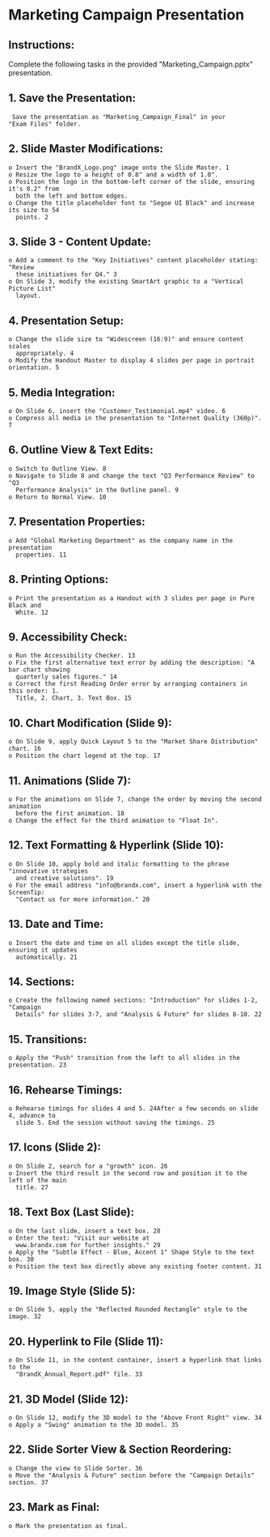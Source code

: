 # Marketing Campaign Presentation
## Instructions:
Complete the following tasks in the provided "Marketing_Campaign.pptx"
presentation.
## 1. Save the Presentation: 
     Save the presentation as "Marketing_Campaign_Final" in your
    "Exam Files" folder.
## 2. Slide Master Modifications:
    o Insert the "BrandX_Logo.png" image onto the Slide Master. 1
    o Resize the logo to a height of 0.8" and a width of 1.0".
    o Position the logo in the bottom-left corner of the slide, ensuring it's 0.2" from
      both the left and bottom edges.
    o Change the title placeholder font to "Segoe UI Black" and increase its size to 54
      points. 2
## 3. Slide 3 - Content Update:
    o Add a comment to the "Key Initiatives" content placeholder stating: "Review
      these initiatives for Q4." 3
    o On Slide 3, modify the existing SmartArt graphic to a "Vertical Picture List"
      layout.
## 4. Presentation Setup:
    o Change the slide size to "Widescreen (16:9)" and ensure content scales
      appropriately. 4
    o Modify the Handout Master to display 4 slides per page in portrait orientation. 5
## 5. Media Integration:
    o On Slide 6, insert the "Customer_Testimonial.mp4" video. 6
    o Compress all media in the presentation to "Internet Quality (360p)". 7
## 6. Outline View & Text Edits:
    o Switch to Outline View. 8
    o Navigate to Slide 8 and change the text "Q3 Performance Review" to "Q3
      Performance Analysis" in the Outline panel. 9
    o Return to Normal View. 10
## 7. Presentation Properties:
    o Add "Global Marketing Department" as the company name in the presentation
      properties. 11
## 8. Printing Options:
    o Print the presentation as a Handout with 3 slides per page in Pure Black and
      White. 12
## 9. Accessibility Check:
    o Run the Accessibility Checker. 13
    o Fix the first alternative text error by adding the description: "A bar chart showing
      quarterly sales figures." 14
    o Correct the first Reading Order error by arranging containers in this order: 1.
      Title, 2. Chart, 3. Text Box. 15
## 10. Chart Modification (Slide 9):
    o On Slide 9, apply Quick Layout 5 to the "Market Share Distribution" chart. 16
    o Position the chart legend at the top. 17
## 11. Animations (Slide 7):
    o For the animations on Slide 7, change the order by moving the second animation
      before the first animation. 18
    o Change the effect for the third animation to "Float In".
## 12. Text Formatting & Hyperlink (Slide 10):
    o On Slide 10, apply bold and italic formatting to the phrase "innovative strategies
      and creative solutions". 19
    o For the email address "info@brandx.com", insert a hyperlink with the ScreenTip:
      "Contact us for more information." 20
## 13. Date and Time:
    o Insert the date and time on all slides except the title slide, ensuring it updates
      automatically. 21
## 14. Sections:
    o Create the following named sections: "Introduction" for slides 1-2, "Campaign
      Details" for slides 3-7, and "Analysis & Future" for slides 8-10. 22
## 15. Transitions:
    o Apply the "Push" transition from the left to all slides in the presentation. 23
## 16. Rehearse Timings:
    o Rehearse timings for slides 4 and 5. 24After a few seconds on slide 4, advance to
      slide 5. End the session without saving the timings. 25
## 17. Icons (Slide 2):
    o On Slide 2, search for a "growth" icon. 26
    o Insert the third result in the second row and position it to the left of the main
      title. 27
## 18. Text Box (Last Slide):
    o On the last slide, insert a text box. 28
    o Enter the text: "Visit our website at
      www.brandx.com for further insights." 29
    o Apply the "Subtle Effect - Blue, Accent 1" Shape Style to the text box. 30
    o Position the text box directly above any existing footer content. 31
## 19. Image Style (Slide 5):
    o On Slide 5, apply the "Reflected Rounded Rectangle" style to the image. 32
## 20. Hyperlink to File (Slide 11):
    o On Slide 11, in the content container, insert a hyperlink that links to the
      "BrandX_Annual_Report.pdf" file. 33
## 21. 3D Model (Slide 12):
    o On Slide 12, modify the 3D model to the "Above Front Right" view. 34
    o Apply a "Swing" animation to the 3D model. 35
## 22. Slide Sorter View & Section Reordering:
    o Change the view to Slide Sorter. 36
    o Move the "Analysis & Future" section before the "Campaign Details" section. 37
## 23. Mark as Final:
    o Mark the presentation as final. 
